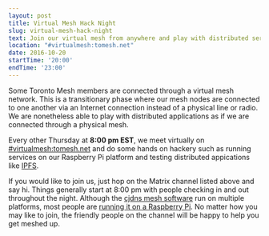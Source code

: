 ```yaml
---
layout: post
title: Virtual Mesh Hack Night
slug: virtual-mesh-hack-night
text: Join our virtual mesh from anywhere and play with distributed services.
location: "#virtualmesh:tomesh.net"
date: 2016-10-20
startTime: '20:00'
endTime: '23:00'
---
```


Some Toronto Mesh members are connected through a virtual mesh network. This is a transitionary phase where our mesh nodes are connected to one another via an Internet connection instead of a physical line or radio. We are nonetheless able to play with distributed applications as if we are connected through a physical mesh.

Every other Thursday at **8:00 pm EST**, we meet virtually on [#virtualmesh:tomesh.net](https://chat.tomesh.net/#/room/#virtualmesh:tomesh.net) and do some hands on hackery such as running services on our Raspberry Pi platform and testing distributed appications like [IPFS](https://ipfs.io/).

If you would like to join us, just hop on the Matrix channel listed above and say hi. Things generally start at 8:00 pm with people checking in and out throughout the night. Although the [cjdns mesh software](https://github.com/cjdelisle/cjdns) run on multiple platforms, most people are [running it on a Raspberry Pi](https://github.com/tomeshnet/prototype-cjdns-pi2). No matter how you may like to join, the friendly people on the channel will be happy to help you get meshed up.
